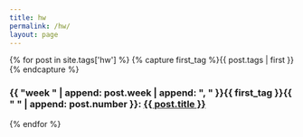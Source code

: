 ```yaml
---
title: hw
permalink: /hw/
layout: page
---
```


{% for post in site.tags['hw'] %}
  {% capture first_tag %}{{ post.tags | first }}{% endcapture %}
  <h3>{{ "week " | append: post.week | append: ", " }}{{ first_tag }}{{ " " | append: post.number }}: <a href="{{ site.baseurl }}{{ post.url }}">{{ post.title }}</a></h3>
{% endfor %}
